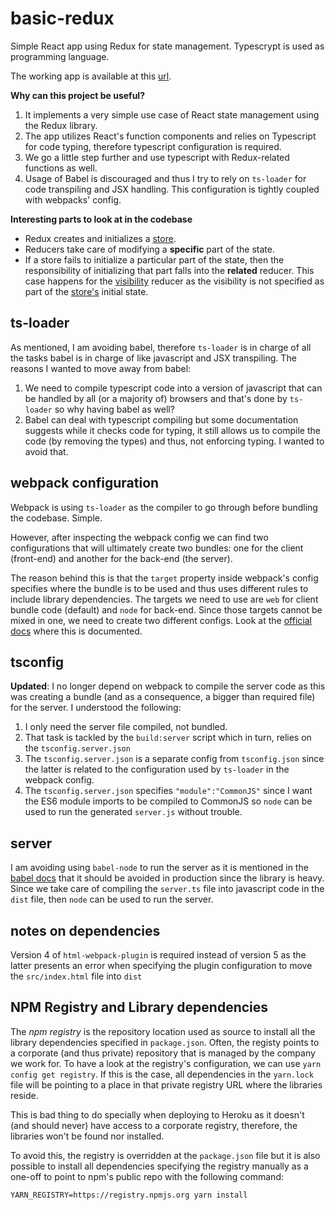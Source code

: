 # basic-redux
Simple React app using Redux for state management. Typescrypt is used as programming language.

The working app is available at this [url](https://iromero-basic-redux.herokuapp.com/).

**Why can this project be useful?**

1. It implements a very simple use case of React state management using the Redux library.
1. The app utilizes React's function components and relies on Typescript for code typing, therefore typescript configuration is required.
1. We go a little step further and use typescript with Redux-related functions as well.
1. Usage of Babel is discouraged and thus I try to rely on `ts-loader` for code transpiling and JSX handling. This configuration is tightly coupled with webpacks' config.

**Interesting parts to look at in the codebase**

* Redux creates and initializes a [store](./src/redux/store/store.ts).
* Reducers take care of modifying a **specific** part of the state.
* If a store fails to initialize a particular part of the state, then the responsibility of initializing that part falls into the **related** reducer. This case happens for the [visibility](./src/redux/reducers/visibilityReducer.ts) reducer as the visibility is not specified as part of the [store's](./src/redux/store/store.ts) initial state.

## ts-loader

As mentioned, I am avoiding babel, therefore `ts-loader` is in charge of all the tasks babel is in charge of like javascript and JSX transpiling.
The reasons I wanted to move away from babel:

1. We need to compile typescript code into a version of javascript that can be handled by all (or a majority of) browsers and that's done by `ts-loader` so why having babel as well?
1. Babel can deal with typescript compiling but some documentation suggests while it checks code for typing, it still allows us to compile the code (by removing the types) and thus, not enforcing typing. I wanted to avoid that.

## webpack configuration

Webpack is using `ts-loader` as the compiler to go through before bundling the codebase. Simple.

However, after inspecting the webpack config we can find two configurations that will ultimately create two bundles: one for the client (front-end) and another for the back-end (the server).

The reason behind this is that the `target` property inside webpack's config specifies where the bundle is to be used and thus uses different rules to include library dependencies.
The targets we need to use are `web` for client bundle code (default) and `node` for back-end. Since those targets cannot be mixed in one, we need to create two different configs.
Look at the [official docs](https://webpack.js.org/concepts/targets/) where this is documented.


## tsconfig
**Updated**: I no longer depend on webpack to compile the server code as this was creating a bundle (and as a consequence, a bigger than required file) for the server. I understood the following: 

1. I only need the server file compiled, not bundled. 
1. That task is tackled by the `build:server` script which in turn, relies on the `tsconfig.server.json`
1. The `tsconfig.server.json` is a separate config from `tsconfig.json` since the latter is related to the configuration used by `ts-loader` in the webpack config.
1. The `tsconfig.server.json` specifies `"module":"CommonJS"` since I want the ES6 module imports to be compiled to CommonJS so `node` can be used to run the generated `server.js` without trouble.

## server
I am avoiding using `babel-node` to run the server as it is mentioned in the [babel docs](https://babeljs.io/docs/en/babel-node) that it should be avoided in production since the library is heavy.
Since we take care of compiling the `server.ts` file into javascript code in the `dist` file, then `node` can be used to run the server.

## notes on dependencies
Version 4 of `html-webpack-plugin` is required instead of version 5 as the latter presents an error when specifying the plugin configuration to move the `src/index.html` file into `dist`

## NPM Registry and Library dependencies
The *npm registry* is the repository location used as source to install all the library dependencies specified in `package.json`. Often, the registy points to a corporate (and thus private) repository that is managed by the company we work for. To have a look at the registry's configuration, we can use `yarn config get registry`. If this is the case, all dependencies in the `yarn.lock` file will be pointing to a place in that private registry URL where the libraries reside.

This is bad thing to do specially when deploying to Heroku as it doesn't (and should never) have access to a corporate registry, therefore, the libraries won't be found nor installed.

To avoid this, the registry is overridden at the `package.json` file but it is also possible to install all dependencies specifying the registry manually as a one-off to point to npm's public repo with the following command:

`YARN_REGISTRY=https://registry.npmjs.org yarn install`
